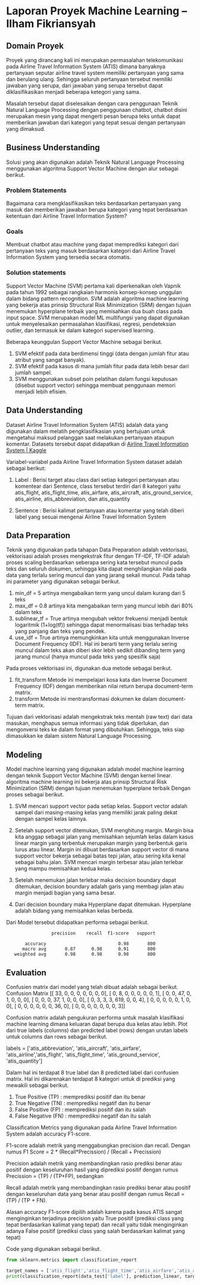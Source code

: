 # Laporan Proyek Machine Learning – Ilham Fikriansyah

## Domain Proyek
Proyek yang dirancang kali ini merupakan permasalahan telekomunikasi pada Airline Travel Information System (ATIS) dimana banyaknya pertanyaan seputar airline travel system memiliki pertanyaan yang sama dan berulang ulang. Sehingga seluruh pertanyaan tersebut memiliki jawaban yang serupa, dari jawaban yang serupa tersebut dapat diklasifikasikan menjadi beberapa ketegori yang sama.

Masalah tersebut dapat diselesaikan dengan cara penggunaan Teknik Natural Language Processing dengan penggunaan chatbot, chatbot disini merupakan mesin yang dapat mengerti pesan berupa teks untuk dapat memberikan jawaban dari kategori yang tepat sesuai dengan pertanyaan yang dimaksud.


## Business Understanding
Solusi yang akan digunakan adalah Teknik Natural Language Processing menggunakan algoritma Support Vector Machine dengan alur sebagai berikut.

### Problem Statements
Bagaimana cara mengklasifikasikan teks berdasarkan pertanyaan yang masuk dan memberikan jawaban berupa kategori yang tepat berdasarkan ketentuan dari Airline Travel Information System?

### Goals
Membuat chatbot atau machine yang dapat memprediksi kategori dari pertanyaan teks yang masuk berdasarkan kategori dari Airline Travel Information System yang tersedia secara otomatis.


### Solution statements
Support Vector Machine (SVM) pertama kali diperkenalkan oleh Vapnik pada tahun 1992 sebagai rangkaian harmonis konsep-konsep unggulan dalam bidang pattern recognition. SVM adalah algoritma machine learning yang bekerja atas prinsip Structural Risk Minimization (SRM) dengan  tujuan  menemukan hyperplane terbaik  yang  memisahkan  dua buah class pada input space. SVM merupakan model ML multifungsi yang dapat digunakan untuk menyelesaikan permasalahan klasifikasi, regresi, pendeteksian outlier, dan termasuk ke dalam kategori supervised learning. 

Beberapa keunggulan Support Vector Machine sebagai berikut.
1.	SVM efektif pada data berdimensi tinggi (data dengan jumlah fitur atau atribut yang sangat banyak). 
2.	SVM efektif pada kasus di mana jumlah fitur pada data lebih besar dari jumlah sampel. 
3.	SVM menggunakan subset poin pelatihan dalam fungsi keputusan (disebut support vector) sehingga membuat penggunaan memori menjadi lebih efisien.

## Data Understanding
Dataset Airline Travel Information System (ATIS) adalah data yang digunakan dalam melatih pengklasifikasian yang bertujuan untuk mengetahui maksud pelanggan saat melakukan pertanyaan ataupun komentar. Datasets tersebut dapat didapatkan di [Airline Travel Information System | Kaggle](https://www.kaggle.com/hassanamin/atis-airlinetravelinformationsystem)

Variabel-variabel pada Airline Travel Information System dataset adalah sebagai berikut:

1.	Label : Berisi target atau class dari setiap kategori pertanyaan atau komentear dari Sentence, class tersebut terdiri dari 8 kategori yaitu atis_flight, atis_flight_time, atis_airfare, atis_aircraft, atis_ground_service, atis_airline, atis_abbreviation, dan atis_quantity

2.	Sentence : Berisi kalimat pertanyaan atau komentar yang telah diberi label yang sesuai mengenai Airline Travel Information System


## Data Preparation
Teknik yang digunakan pada tahapan Data Preparation adalah vektorisasi, vektorisasi adalah proses mengekstrak fitur dengan TF-IDF, TF-IDF adalah proses scaling berdasarkan seberapa sering kata tersebut muncul pada teks dan seluruh dokumen, sehingga kita dapat menghilangkan nilai pada data yang terlalu sering muncul dan yang jarang sekali muncul. Pada tahap ini parameter yang digunakan sebagai berikut. 

1.	min_df = 5 artinya mengabaikan term yang uncul dalam kurang dari 5 teks
2.	max_df = 0.8 artinya kita mengabaikan term yang muncul lebih dari 80% dalam teks 
3.	sublinear_tf = True artinya mengubah vektor frekuensi menjadi bentuk logaritmik (1+log(tf)) sehingga dapat menormalisasi bias terhadap teks yang panjang dan teks yang pendek.
4.	use_idf = True artinya memungkinkan kita untuk menggunakan Inverse Document Frequency (IDF). Hal ini berarti term yang terlalu sering muncul dalam teks akan diberi skor lebih sedikit dibanding term yang jarang muncul (hanya muncul pada teks yang spesifik saja)


Pada proses vektorisasi ini, digunakan dua metode sebagai berikut. 

1.	fit_transform Metode ini mempelajari kosa kata dan Inverse Document Frequency (IDF) dengan memberikan nilai return berupa document-term matrix. 
2.	transform Metode ini mentransformasi dokumen ke dalam document-term matrix.

Tujuan dari vektorisasi adalah mengekstrak teks mentah (raw text) dari data masukan, menghapus semua informasi yang tidak diperlukan, dan mengonversi teks ke dalam format yang dibutuhkan. Sehingga, teks siap dimasukkan ke dalam sistem Natural Language Processing.

## Modeling
Model machine learning yang digunakan adalah model machine learning dengan teknik Support Vector Machine (SVM) dengan kernel linear. algoritma machine learning ini bekerja atas prinsip Structural Risk Minimization (SRM) dengan  tujuan  menemukan hyperplane terbaik Dengan proses sebagai berikut.

1.	SVM mencari support vector pada setiap kelas. Support vector adalah sampel dari masing-masing kelas yang memiliki jarak paling dekat dengan sampel kelas lainnya.

2.	Setelah support vector ditemukan, SVM menghitung margin. Margin bisa kita anggap sebagai jalan yang memisahkan sejumlah kelas dalam kasus linear margin yang terbentuk merupakan margin yang berbentuk garis lurus atau linear. Margin ini dibuat berdasarkan support vector di mana support vector bekerja sebagai batas tepi jalan, atau sering kita kenal sebagai bahu jalan. SVM mencari margin terbesar atau jalan terlebar yang mampu memisahkan kedua kelas.

3.	Setelah menemukan jalan terlebar maka decision boundary dapat ditemukan, decision boundary adalah garis yang membagi jalan atau margin menjadi bagian yang sama besar. 

4.	Dari decision boundary maka Hyperplane dapat ditemukan. Hyperplane adalah bidang yang memisahkan kelas berbeda.

Dari Model tersebut didapatkan performa sebagai berikut.

                     precision    recall  f1-score   support

           accuracy                           0.98       800
          macro avg       0.87      0.98      0.91       800
       weighted avg       0.98      0.98      0.98       800


## Evaluation
Confusien matrix dari model yang telah dibuat adalah sebagai berikut.
Confusion Matrix
        [[ 33,   0,   0,   0,   0,   0,   0,   0],
        [  0,   8,   0,   0,   0,   0,   0,   1],
        [  0,   0,  47,   0,   1,   0,   0,   0],
        [  0,   0,   0,  37,   1,   0,   0,   0],
        [  0,   3,   3,   3, 619,   0,   0,   4],
        [  0,   0,   0,   0,   0,   1,   0,   0],
        [  0,   0,   0,   0,   0,   0,  36,   0],
        [  0,   0,   0,   0,   0,   0,   0,   3]]

Confusion matrix adalah pengukuran performa untuk masalah klasifikasi machine learning dimana keluaran dapat berupa dua kelas atau lebih. Plot dari true labels (columns) dan predicted label (rows) dengan urutan labels untuk columns dan rows sebagai berikut. 

labels = ['atis_abbreviation', 'atis_aircraft', 'atis_airfare', 'atis_airline','atis_flight', 'atis_flight_time', 'atis_ground_service', 'atis_quantity']

Dalam hal ini terdapat 8 true label dan 8 predicted label dari confusien matrix. Hal ini dikarenakan terdapat 8 kategori untuk di prediksi yang mewakili sebagai berikut.


1. True Positive (TP) : memprediksi positif dan itu benar
2. True Negative (TN) : memprediksi negatif dan itu benar
3. False Positive (FP) : memprediksi positif dan itu salah
4. False Negative (FN) : memprediksi negatif dan itu salah

Classification Metrics yang digunakan pada Airline Travel Information System adalah accuracy F1-score. 

F1-score adalah metrik yang menggabungkan precision dan recall. Dengan rumus 
F1 Score = 2 * (Recall*Precission) / (Recall + Precission)

Precision adalah metrik yang membandingkan rasio prediksi benar atau positif dengan keseluruhan hasil yang diprediksi positif dengan rumus
Precission = (TP) / (TP+FP), sedangkan

Recall adalah metrik yang membandingkan rasio prediksi benar atau positif dengan keseluruhan data yang benar atau positif dengan rumus 
Recall = (TP) / (TP + FN).

Alasan accuracy F1-score dipilih adalah karena pada kasus ATIS sangat menginginkan terjadinya precision yaitu True positif (prediksi class yang tepat berdasarkan kalimat yang tepat) dan recall yaitu tidak menginginkan adanya False positif (prediksi class yang salah berdasarkan kalimat yang tepat) 

Code yang digunakan sebagai berikut.

```py
from sklearn.metrics import classification_report

target_names = ['atis_flight','atis_flight_time','atis_airfare','atis_aircraft','atis_ground_service','atis_airline','atis_abbreviation','atis_quantity']
print(classification_report(data_test['label'], prediction_linear, target_names=target_names))

```


